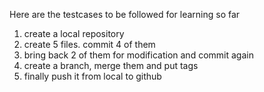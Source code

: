 Here are the testcases to be followed for learning so far

1. create a local repository
2. create 5 files. commit 4 of them
3. bring back 2 of them for modification and commit again
4. create a branch, merge them and put tags
5. finally push it from local to github